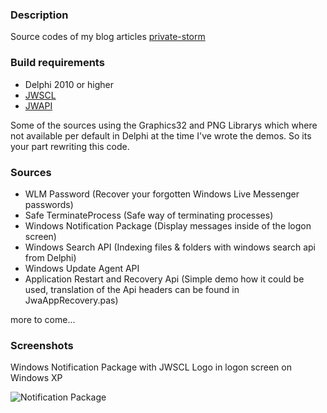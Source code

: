 <h3>Description</h3>

Source codes of my blog articles <a href="http://private-storm.de">private-storm</a>

<h3>Build requirements</h3>

* Delphi 2010 or higher
* <a href="https://sourceforge.net/projects/jedi-apilib/files/">JWSCL</a>
* <a href="https://sourceforge.net/projects/jedi-apilib/files/">JWAPI</a>

Some of the sources using the Graphics32 and PNG Librarys which where not available per default in Delphi at the time I've wrote the demos. So its your part rewriting this code.

<h3>Sources</h3>

* WLM Password (Recover your forgotten Windows Live Messenger passwords)
* Safe TerminateProcess (Safe way of terminating processes)
* Windows Notification Package (Display messages inside of the logon screen)
* Windows Search API (Indexing files & folders with windows search api from Delphi)
* Windows Update Agent API
* Application Restart and Recovery Api (Simple demo how it could be used, translation of the Api headers can be found in JwaAppRecovery.pas)

more to come...

<h3>Screenshots</h3>

Windows Notification Package with JWSCL Logo in logon screen on Windows XP

![Notification Package](http://private-storm.de/wp-content/uploads/2011/03/Winlogon.jpg)
